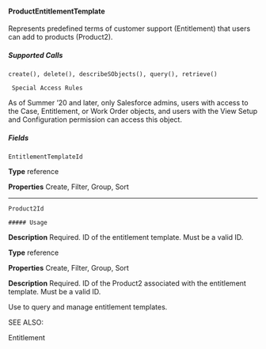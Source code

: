 #### ProductEntitlementTemplate

Represents predefined terms of customer support (Entitlement) that users can add to products (Product2).

##### Supported Calls
```
create(), delete(), describeSObjects(), query(), retrieve()

 Special Access Rules

```
As of Summer ’20 and later, only Salesforce admins, users with access to the Case, Entitlement, or Work Order objects, and users with
the View Setup and Configuration permission can access this object.

##### Fields

```
EntitlementTemplateId

```

**Type**
reference

**Properties**
Create, Filter, Group, Sort


-----

```
Product2Id

##### Usage

```

**Description**
Required. ID of the entitlement template. Must be a valid ID.

**Type**
reference

**Properties**
Create, Filter, Group, Sort

**Description**
Required. ID of the Product2 associated with the entitlement template. Must be a
valid ID.


Use to query and manage entitlement templates.

SEE ALSO:

Entitlement
